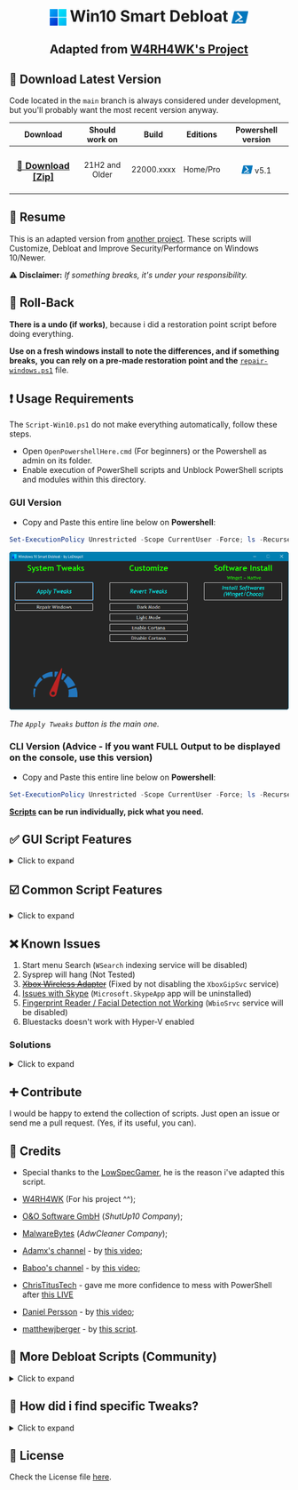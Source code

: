 <h1 align="center">
    <img width=30px src="./src/lib/images/windows-11-logo.png" style="vertical-align: bottom"> Win10 Smart Debloat 
    <img width=30px src="./src/lib/images/powershell-icon.png" style="vertical-align: bottom">
</h1>

<h2 align="center">

Adapted from [W4RH4WK's Project](https://github.com/W4RH4WK/Debloat-Windows-10)

</h2>

## 🚀 Download Latest Version

Code located in the `main` branch is always considered under development,
but you'll probably want the most recent version anyway.

<div align="center">

|                                                Download                                                 | Should work on |   Build    | Editions |                                        Powershell version                                         |
| :-----------------------------------------------------------------------------------------------------: | :------------: | :--------: | :------: | :-----------------------------------------------------------------------------------------------: |
| <h3><a href="https://github.com/LeDragoX/Win10SmartDebloat/archive/main.zip">🚀 Download [Zip]</a></h3> | 21H2 and Older | 22000.xxxx | Home/Pro | <img width=20px src="./src/lib/images/powershell-icon.png" style="vertical-align: bottom" /> v5.1 |

</div>

## 📄 Resume

This is an adapted version from [another project](https://github.com/W4RH4WK/Debloat-Windows-10).
These scripts will Customize, Debloat and Improve Security/Performance on Windows 10/Newer.

⚠️ **Disclaimer:** _If something breaks, it's under your responsibility._

## 🔄️ Roll-Back

**There is a undo (if works)**, because i did a restoration point script before
doing everything.

**Use on a fresh windows install to note the differences, and if something breaks,**
**you can rely on a pre-made restoration point and the** [`repair-windows.ps1`](./src/scripts/repair-windows.ps1) file.

## ❗ Usage Requirements

The `Script-Win10.ps1` do not make everything automatically, follow these steps.

- Open `OpenPowershellHere.cmd` (For beginners) or the Powershell as admin on its folder.
- Enable execution of PowerShell scripts and Unblock PowerShell scripts and modules within this directory.

### **GUI Version**

- Copy and Paste this entire line below on **Powershell**:

```ps1
Set-ExecutionPolicy Unrestricted -Scope CurrentUser -Force; ls -Recurse *.ps*1 | Unblock-File; .\"Win10ScriptGUI.ps1"
```

![Script GUI](./src/lib/images/script-gui.png)

_The `Apply Tweaks` button is the main one._

### **CLI Version** (Advice - If you want FULL Output to be displayed on the console, use this version)

- Copy and Paste this entire line below on **Powershell**:

```ps1
Set-ExecutionPolicy Unrestricted -Scope CurrentUser -Force; ls -Recurse *.ps*1 | Unblock-File; .\"Win10Script.ps1"
```

**[Scripts](./src/scripts) can be run individually, pick what you need.**

## ✅ GUI Script Features

<details>
    <summary>Click to expand</summary>

- `Apply Tweaks`: Run every 'non-interactive' Tweak scripts;
- `Repair Windows`: Try to Completely fix the Windows worst problems via Command Line; ([`backup-system.ps1`](./src/scripts/backup-system.ps1) and [`repair-windows.ps1`](./src/scripts/repair-windows.ps1))
- `Revert Tweaks`: Re-apply some tweaks and revert all possible ones, covering the Scheduled Tasks, Services, Privacy and Performance and Personal Optimizations tweaks;
- `Dark Mode & Light Mode`: Apply [Dark Mode](./src/utils/dark-theme.reg) or [Light Mode](./src/utils/light-theme.reg) exclusively from GUI;
- `Enable Cortana & Disable Cortana`: Let you choose whether the cortana is [enabled](./src/utils/enable-cortana.reg) or [disabled](src/utils/disable-cortana.reg);
- `Install Softwares (Winget/Choco)`: Install _Chocolatey / Winget_ and install basic Softwares from my selection. See [Document](./src/lib/docs/software-installer.md). ([`install-package-managers.ps1`](src/scripts/install-package-managers.ps1) and [`software-installer.ps1`](./src/scripts/software-installer.ps1))

</details>

## ☑️ Common Script Features

<details>
    <summary>Click to expand</summary>

- Import all necessary Modules before Executing everything; ([lib folder](./src/lib/))
- Make a Restore Point and Backup the Hosts file; ([`backup-system.ps1`](./src/scripts/backup-system.ps1))
- Download OOShutUp10 and import all Recommended settings; ([`silent-debloat-softwares.ps1`](./src/scripts/silent-debloat-softwares.ps1))
- Download AdwCleaner and Run the latest version of for Virus/Adware scan;
- Disable Telemetry from Scheduled Tasks and Optimize it; ([`optimize-scheduled-tasks.ps1`](./src/scripts/optimize-scheduled-tasks.ps1))
- Re-Enable useful Services & Disable the Heavy ones; ([`optimize-services.ps1`](./src/scripts/optimize-services.ps1))
- Remove Bloatware Apps that comes with Windows 10, except from my choice; ([`remove-bloatware-apps.ps1`](./src/scripts/remove-bloatware-apps.ps1))
- Optimize Privacy and Performance settings disabling more telemetry stuff and changing GPOs; ([`optimize-privacy-and-performance.ps1`](./src/scripts/optimize-privacy-and-performance.ps1))
- Apply General Personalization tweaks via Registry and Powershell commands; ([`personal-optimizations.ps1`](./src/scripts/personal-optimizations.ps1))
- Help improve the Security of Windows by a little; ([`optimize-security.ps1`](./src/scripts/optimize-security.ps1))
- Enable Optional Features especially for Gaming/Work (including WSL 2); ([`enable-optional-features.ps1`](./src/scripts/enable-optional-features.ps1))
- Remove OneDrive completely from the System, re-install is possible via Win Store; ([`remove-onedrive.ps1`](./src/scripts/remove-onedrive.ps1))
- Install _Chocolatey/Winget_ by default; ([`install-package-managers.ps1`](./src/scripts/install-package-managers.ps1))
- In the End it Locks Script's Usage Permission. (`Win10Script(GUI).ps1`)

**\*Optional**: Means that you decide what to do.

</details>

## ❌ Known Issues

1. Start menu Search (`WSearch` indexing service will be disabled)
2. Sysprep will hang (Not Tested)
3. [~~Xbox Wireless Adapter~~](https://github.com/W4RH4WK/Debloat-Windows-10/issues/78) (Fixed by not disabling the `XboxGipSvc` service)
4. [Issues with Skype](https://github.com/W4RH4WK/Debloat-Windows-10/issues/79) (`Microsoft.SkypeApp` app will be uninstalled)
5. [Fingerprint Reader / Facial Detection not Working](https://github.com/W4RH4WK/Debloat-Windows-10/issues/189) (`WbioSrvc` service will be disabled)
6. Bluestacks doesn't work with Hyper-V enabled

### Solutions

<details>
    <summary>Click to expand</summary>
<p>Open PowerShell as admin and copy paste:</p>

### Solution 1

```Powershell
Get-Service WSearch | Set-Service -StartupType Automatic -PassThru | Start-Service
```

### Solution 5

```Powershell
Get-Service WbioSrvc | Set-Service -StartupType Automatic -PassThru | Start-Service
```

### Solution 6

```Powershell
Dism -Online -Disable-Feature -NoRestart -FeatureName:"Microsoft-Hyper-V-All"
Dism -Online -Disable-Feature -NoRestart -FeatureName:"HypervisorPlatform"
Dism -Online -Disable-Feature -NoRestart -FeatureName:"VirtualMachinePlatform"
```

</details>

## ➕ Contribute

I would be happy to extend the collection of scripts.
Just open an issue or send me a pull request. (Yes, if its useful, you can).

## 🤍 Credits

- Special thanks to the [LowSpecGamer](https://youtu.be/IU5F01oOzQQ?t=324), he is the reason i've adapted this script.

- [W4RH4WK](https://github.com/W4RH4WK) (For his project ^^);
- [O&O Software GmbH](https://www.oo-software.com/en/company) (_ShutUp10 Company_);
- [MalwareBytes](https://br.malwarebytes.com/company/) (_AdwCleaner Company_);
- [Adamx's channel](https://www.youtube.com/channel/UCjidjWX76LR1g5yx18NSrLA) - by [this video](https://youtu.be/hQSkPmZRCjc);
- [Baboo's channel](https://www.youtube.com/user/baboo) - by [this video](https://youtu.be/qWESrvP_uU8);
- [ChrisTitusTech](https://www.youtube.com/channel/UCg6gPGh8HU2U01vaFCAsvmQ) - gave me more confidence to mess with PowerShell after [this LIVE](https://youtu.be/ER27pGt5wH0)
- [Daniel Persson](https://www.youtube.com/channel/UCnG-TN23lswO6QbvWhMtxpA) - by [this video](https://youtu.be/EfrT_Bvgles);
- [matthewjberger](https://gist.github.com/matthewjberger) - by [this script](https://gist.github.com/matthewjberger/2f4295887d6cb5738fa34e597f457b7f).

## 🏅 More Debloat Scripts (Community)

<details>
    <summary>Click to expand</summary>
<p>The scripts are designed to run With/Without (GUI/CLI) any user interaction. Modify them beforehand. If you want a more interactive approach check out:</p>

- [win10script](https://github.com/ChrisTitusTech/win10script) from [ChrisTitusTech](https://github.com/ChrisTitusTech) (Recommended);
- [Windows10Debloater](https://github.com/Sycnex/Windows10Debloater) from [Sycnex](https://github.com/Sycnex);
- [Windows 10 Sophia Script](https://github.com/farag2/Windows-10-Sophia-Script) from [farag2](https://github.com/farag2).
</details>

## 🔎 How did i find specific Tweaks?

<details>
    <summary>Click to expand</summary>
<p>How To (Advanced Users)</p>

By using [SysInternal Suite](https://docs.microsoft.com/en-us/sysinternals/downloads/sysinternals-suite) `Procmon(64).exe`
i could track the `SystemSettings.exe` by filtering it per Process Name, then `Clearing the list (Ctrl + X)`
(But make sure it is `Capturing the Events (Ctrl + E)`) and finally, applying an option of the Windows Configurations
and searching the Registry Key inside `Procmon(64).exe`.

![Grab the current tweak on registry with Procmon64.exe](./src/lib/images/grab-the-current-tweak-on-registry-with-procmon64.png)

After finding the right register Key, you just need to Right-Click and select `Jump To... (Ctrl + J)` to get on its directory.

![Showing on regedit](./src/lib/images/showing-on-regedit.png)

</details>

## 📝 License

Check the License file [here](./LICENSE).
